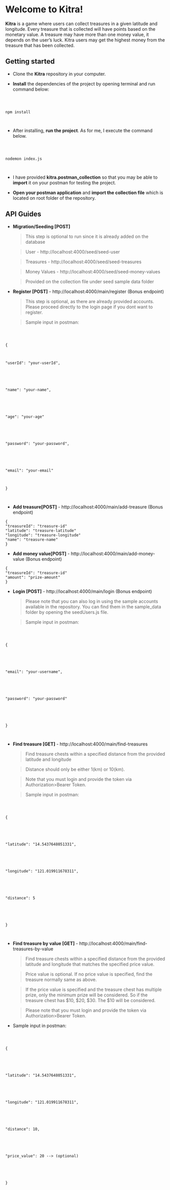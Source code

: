 # Welcome to Kitra!

**Kitra** is a game where users can collect treasures in a given latitude and longitude. Every treasure that is collected will have points based on the monetary value. A treasure may have more than one money value, it depends on the user’s luck. Kitra users may get the highest money from the treasure that has been collected.

## Getting started

- Clone the **Kitra** repository in your computer.

- **Install** the dependencies of the project by opening terminal and run command below:

```



npm install



```

- After installing, **run the project**. As for me, I execute the command below.

```



nodemon index.js



```

- I have provided **kitra.postman_collection** so that you may be able to **import** it on your postman for testing the project.

- **Open your postman application** and **import the collection file** which is located on root folder of the repository.

## API Guides

- **Migration/Seeding [POST]**

  > This step is optional to run since it is already added on the database

  > User - http://localhost:4000/seed/seed-user

  > Treasures - http://localhost:4000/seed/seed-treasures

  > Money Values - http://localhost:4000/seed/seed-money-values

  > Provided on the collection file under seed sample data folder

- **Register [POST]** - http://localhost:4000/main/register (Bonus endpoint)

  > This step is optional, as there are already provided accounts. Please proceed directly to the login page if you dont want to register.

  > Sample input in postman:

```



{



"userId": "your-userId",





"name": "your-name",





"age": "your-age"





"password": "your-password",





"email": "your-email"



}



```

- **Add treasure[POST]** - http://localhost:4000/main/add-treasure (Bonus endpoint)

```
{
"treasureId": "treasure-id"
"latitude": "treasure-latitude"
"longitude": "treasure-longitude"
"name": "treasure-name"
}
```

- **Add money value[POST]** - http://localhost:4000/main/add-money-value (Bonus endpoint)

```
{
"treasureId": "treasure-id"
"amount": "prize-amount"
}
```

- **Login [POST]** - http://localhost:4000/main/login (Bonus endpoint)

  > Please note that you can also log in using the sample accounts available in the repository. You can find them in the sample_data folder by opening the seedUsers.js file.

  > Sample input in postman:

```



{





"email": "your-username",





"password": "your-password"





}



```

- **Find treasure [GET]** - http://localhost:4000/main/find-treasures

  > Find treasure chests within a specified distance from the provided latitude and longitude

  > Distance should only be either 1(km) or 10(km).

  > Note that you must login and provide the token via Authorization>Bearer Token.

  > Sample input in postman:

```



{





"latitude": "14.5437648051331",





"longitude": "121.019911678311",





"distance": 5





}



```

- **Find treasure by value [GET]** - http://localhost:4000/main/find-treasures-by-value

  > Find treasure chests within a specified distance from the provided latitude and longitude that matches the specified price value.

  > Price value is optional. If no price value is specified, find the treasure normally same as above.

  > If the price value is specified and the treasure chest has multiple prize, only the minimum prize will be considered. So if the treasure chest has $10, $20, $30. The $10 will be considered.

  > Please note that you must login and provide the token via Authorization>Bearer Token.

- Sample input in postman:

```



{





"latitude": "14.5437648051331",





"longitude": "121.019911678311",





"distance": 10,





"price_value": 20 --> (optional)





}



```
